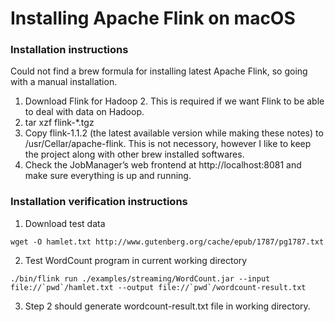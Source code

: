 # Installing Apache Flink on macOS

### Installation instructions

Could not find a brew formula for installing latest Apache Flink, so going with a manual installation.

1. Download Flink for Hadoop 2. This is required if we want Flink to be able to deal with data on Hadoop.
2. tar xzf flink-*.tgz
3. Copy flink-1.1.2 (the latest available version while making these notes) to /usr/Cellar/apache-flink. This is not necessory, however I like to keep the project along with other brew installed softwares.
4. Check the JobManager’s web frontend at http://localhost:8081 and make sure everything is up and running.

### Installation verification instructions

1. Download test data
```
wget -O hamlet.txt http://www.gutenberg.org/cache/epub/1787/pg1787.txt
```
2. Test WordCount program in current working directory
```
./bin/flink run ./examples/streaming/WordCount.jar --input file://`pwd`/hamlet.txt --output file://`pwd`/wordcount-result.txt
```
3. Step 2 should generate wordcount-result.txt file in working directory.


